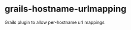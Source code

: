 grails-hostname-urlmapping
==========================

Grails plugin to allow per-hostname url mappings